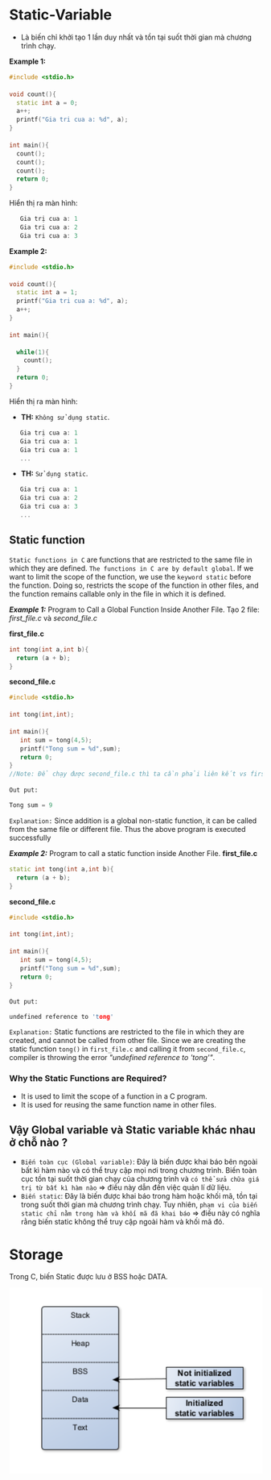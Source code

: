 # Static-Variable
- Là biến chỉ khởi tạo 1 lần duy nhất và tồn tại suốt thời gian mà chương trình chạy.

**Example 1:**
~~~cpp
#include <stdio.h>

void count(){
  static int a = 0;
  a++;
  printf("Gia tri cua a: %d", a);
}

int main(){
  count();
  count();
  count();
  return 0;
}
~~~

Hiển thị ra màn hình:
~~~cpp
   Gia trị cua a: 1
   Gia tri cua a: 2
   Gia tri cua a: 3
~~~

**Example 2:**
~~~cpp
#include <stdio.h>

void count(){
  static int a = 1;
  printf("Gia tri cua a: %d", a);
  a++;
}

int main(){

  while(1){
    count();
  }
  return 0;
}
~~~

Hiển thị ra màn hình:
- **TH:** `Không sử dụng static`.
~~~cpp
   Gia trị cua a: 1
   Gia tri cua a: 1
   Gia tri cua a: 1
   ...
~~~
- **TH:** `Sử dụng static`.
~~~cpp
   Gia trị cua a: 1
   Gia tri cua a: 2
   Gia tri cua a: 3
   ...
~~~
## Static function
   `Static functions in C` are functions that are restricted to the same file in which they are defined. `The functions in C are by default global`. If we want to limit the  scope of the function, we use the `keyword static` before the function. Doing so, restricts the scope of the function in other files, and the function remains callable only in the file in which it is defined.

***Example 1:*** Program to Call a Global Function Inside Another File.
Tạo 2 file: *first_file.c* và *second_file.c*

**first_file.c**
~~~cpp
int tong(int a,int b){
  return (a + b);
}
~~~
**second_file.c**
~~~cpp
#include <stdio.h>

int tong(int,int);

int main(){
   int sum = tong(4,5);
   printf("Tong sum = %d",sum);
   return 0;
}
//Note: Để chạy được second_file.c thì ta cần phải liên kết vs first_file.c nếu không sẽ báo lỗi là undefined reference to 'tong'
~~~
`Out put:`
~~~cpp
Tong sum = 9
~~~
`Explanation:`
Since addition is a global non-static function, it can be called from the same file or different file. Thus the above program is executed successfully

***Example 2:*** Program to call a static function inside Another File.
**first_file.c**
~~~cpp
static int tong(int a,int b){
  return (a + b);
}
~~~
**second_file.c**
~~~cpp
#include <stdio.h>

int tong(int,int);

int main(){
   int sum = tong(4,5);
   printf("Tong sum = %d",sum);
   return 0;
}
~~~
`Out put:`
~~~cpp
undefined reference to 'tong'
~~~
`Explanation:`
Static functions are restricted to the file in which they are created, and cannot be called from other file. Since we are creating the static function `tong()` in `first_file.c` and calling it from `second_file.c`, compiler is throwing the error *"undefined reference to 'tong'"*.

### Why the Static Functions are Required?
- It is used to limit the scope of a function in a C program.
- It is used for reusing the same function name in other files.

## Vậy Global variable và Static variable khác nhau ở chỗ nào ?
- `Biến toàn cục (Global variable)`: Đây là biến được khai báo bên ngoài bất kì hàm nào và có thể truy cập mọi nơi trong chương trình. Biến toàn cục tồn tại suốt thời gian chạy của chương trình và `có thể sửa chữa giá trị từ bất kì hàm nào` => điều này dẫn đến việc quản lí dữ liệu.
- `Biến static`: Đây là biến được khai báo trong hàm hoặc khối mã, tồn tại trong suốt thời gian mà chương trình chạy. Tuy nhiên, `phạm vi của biến static chỉ nằm trong hàm và khối mã đã khai báo` => điều này có nghĩa rằng biến static không thể truy cập ngoài hàm và khối mã đó.

# Storage
Trong C, biến Static được lưu ở BSS hoặc DATA.

![](./Images/Static.png)
